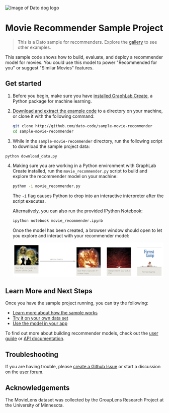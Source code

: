 ![Image of Dato dog logo](https://dato.com/images/dato_logo_124px.png)

# Movie Recommender Sample Project

> This is a Dato sample for recommenders. Explore the [gallery](https://dato.com/learn/gallery/) to see other examples.  

This sample code shows how to build, evaluate, and deploy a
recommender model for movies. You could use this model to power
"Recommended for you" or suggest "Similar Movies" features.


## Get started

1. Before you begin, make sure you have [installed GraphLab Create](https://dato.com/download/),
   a Python package for machine learning.

2. [Download and extract the example code](https://github.com/dato-code/sample-movie-recommender/archive/master.zip)
   to a directory on your machine, or clone it with the following command:

   ```bash
   git clone http://github.com/dato-code/sample-movie-recommender
   cd sample-movie-recommender
   ```

3. While in the `sample-movie-recommender` directory, run the following script
   to download the sample project data:

  ```bash
  python download_data.py
  ```

4. Making sure you are working in a Python environment with GraphLab Create installed,
   run the `movie_recommender.py` script to build and explore the recommender model on your machine:

   ```bash
   python -i movie_recommender.py
   ```

   The `-i` flag causes Python to drop into an interactive interpreter
   after the script executes.

   Alternatively, you can also run the provided IPython Notebook:

   ```bash
   ipython notebook movie_recommender.ipynb
   ```

   Once the model has been created, a browser window should open
   to let you explore and interact with your recommender model:

   [![Image of explore by item](/assets/explore_items.png)]()


## Learn More and Next Steps

Once you have the sample project running, you can try the following:

  - [Learn more about how the sample works](./LEARN_MORE.md#how-it-works)
  - [Try it on your own data set](./LEARN_MORE.md#use-your-own-data)
  - [Use the model in your app](./LEARN_MORE.md#integrate-with-your-app)


To find out more about building recommender models, check out the
[user guide](https://dato.com/learn/userguide/recommender/introduction.html)
or [API documentation](https://dato.com/products/create/docs/graphlab.toolkits.recommender.html).


## Troubleshooting

If you are having trouble, please [create a Github Issue](https://github.com/dato-code/sample-movie-recommender/issues/new)
or start a discussion on the [user forum](http://forum.dato.com/).


## Acknowledgements

The MovieLens dataset was collected by the GroupLens Research Project at the University of Minnesota.
